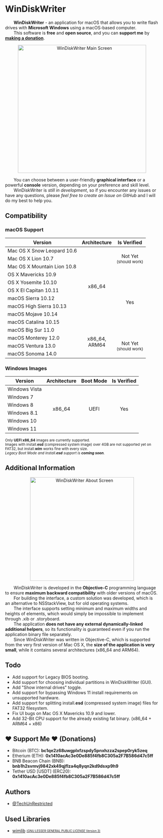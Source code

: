 <h1>WinDiskWriter</h1>

<p>
&emsp;&emsp;<b>WinDiskWriter</b> - an application for macOS that allows you to write flash drives with <b>Microsoft Windows</b> using a macOS-based computer.<br>
&emsp;&emsp;This software is <b>free</b> and <b>open source</b>, and you can <strong>support me</strong> by <strong><a href="#%EF%B8%8F-support-me-%EF%B8%8F-donations">making a donation</a></strong>.<br>
</p>

<p align="center">
  <img width="420" alt="WinDiskWriter Main Screen" src="https://images2.imgbox.com/8d/a7/Ap7To111_o.jpg">
</p>

<p>
&emsp;&emsp;You can choose between a user-friendly <b>graphical interface</b> or a powerful <b>console</b> version, depending on your preference and skill level.<br>
&emsp;&emsp;WinDiskWriter is <i>still in development</i>, so if you encounter any issues or have any questions, please <i>feel free to create an Issue on GitHub</i> and I will do my best to help you.</p>

<h2>Compatibility</h2>
<h3>macOS Support</h3>
<table>
    <thead>
        <tr>
            <th>Version</th>
            <th>Architecture</th>
            <th>Is Verified</th>
        </tr>
    </thead>
    <tbody>
        <tr>
            <td>Mac OS X Snow Leopard 10.6</td>
            <td rowspan="10" align="center">x86_64</td>
            <td rowspan="3" align="center">
              Not Yet<br>
              <sub>(should work)</sub>
            </td>
        </tr>
        <tr>
            <td>Mac OS X Lion 10.7</td>
        </tr>
        <tr>
            <td>Mac OS X Mountain Lion 10.8</td>
        </tr>
        <tr>
            <td>OS X Mavericks 10.9</td>
            <td rowspan="8" align="center">Yes</td>
        </tr>
        <tr>
            <td>OS X Yosemite 10.10</td>
        </tr>
        <tr>
            <td>OS X El Capitan 10.11</td>
        </tr>
        <tr>
            <td>macOS Sierra 10.12</td>
        </tr>
        <tr>
            <td>macOS High Sierra 10.13</td>
        </tr>
        <tr>
            <td>macOS Mojave 10.14</td>
        </tr>
        <tr>
            <td>macOS Catalina 10.15</td>
        </tr>
        <tr>
            <td>macOS Big Sur 11.0</td>
            <td rowspan="999" align="center">
              x86_64,<br>
              ARM64
            </td>
        </tr>
        <tr>
            <td>macOS Monterey 12.0</td>
            <td rowspan="999" align="center">
              Not Yet<br>
              <sub>(should work)</sub>
            </td>
        </tr>
        <tr>
            <td>macOS Ventura 13.0</td>
        </tr>
        <tr>
            <td>macOS Sonoma 14.0</td>
        </tr>
    </tbody>
</table>

<h3>Windows Images</h3>
<table>
    <thead>
        <tr>
            <th>Version</th>
            <th>Architecture</th>
            <th>Boot Mode</th>
            <th>Is Verified</th>
        </tr>
    </thead>
    <tbody>
        <tr>
            <td>Windows Vista</td>
            <td rowspan="999" align="center">x86_64</td>
            <td rowspan="999" align="center">UEFI</td>
            <td rowspan="999" align="center">Yes</td>
        </tr>
        <tr>
            <td>Windows 7</td>
        </tr>
        <tr>
            <td>Windows 8</td>
        </tr>
        <tr>
            <td>Windows 8.1</td>
        </tr>
        <tr>
            <td>Windows 10</td>
        </tr>
        <tr>
            <td>Windows 11</td>
        </tr>
    </tbody>
</table>

<sup>
Only <b>UEFI x86_64</b> images are currently supported.<br>
Images with install.<b>esd</b> (compressed system image) over 4GB are not supported yet on FAT32, but install.<b>wim</b> works fine with every size.<br>
<i>Legacy Boot Mode and install.<b>esd</b> support is <b>coming soon</b>.</i>
</sup>

<h2>Additional Information</h2>
<p align="center">
  <img width="340" alt="WinDiskWriter About Screen" src="https://images2.imgbox.com/8b/34/NkkuMKxc_o.png">
</p>
<p>
&emsp;&emsp;WinDiskWriter is developed in the <b>Objective-C</b> programming language to ensure <b>maximum backward compatibility</b> with older versions of macOS.<br>
&emsp;&emsp;For building the interface, a custom solution was developed, which is an alternative to NSStackView, but for old operating systems.<br>
&emsp;&emsp;The interface supports setting minimum and maximum widths and heights of elements, which would simply be impossible to implement through .xib or .storyboard.<br>
&emsp;&emsp;The application <b>does not have any external dynamically-linked additional helpers</b>, so its functionality is guaranteed even if you run the application binary file separately.<br>
&emsp;&emsp;Since WinDiskWriter was written in Objective-C, which is supported from the very first version of Mac OS X, the <b>size of the application is very small</b>, while it contains several architectures (x86_64 and ARM64).
</p>

<h2>Todo</h2>
<ul>
  <li>
    Add support for Legacy BIOS booting.
  </li>
  <li>
    Add support for choosing individual partitions in WinDiskWriter (GUI).
  </li>
  <li>
    Add "Show internal drives" toggle.
  </li>
  <li>
    Add support for bypassing Windows 11 install requirements on unsupported hardware.
  </li>
  <li>
    Add support for splitting install.<b>esd</b> (compressed system image) files for FAT32 filesystem.
  </li>
  <li>
    Fix UI bugs on Mac OS X Mavericks 10.9 and lower.
  </li>
  <li>
    Add 32-Bit CPU support for the already existing fat binary. (x86_64 + ARM64 + x86)
  </li>
</ul>

<h2>❤️ Support Me ❤️ (Donations)</h2>
<ul>
  <li>
    Bitcoin (BTC): <b>bc1qe2z68uwgplxfzspdy5pnxhzza2spep0ryk5zeq</b>
  </li>
  <li>
    Etherium (ETH): <b>0x1410acAc3e0De885f4fb8C305a2F7B586d47c5ff</b>
  </li>
  <li>
    BNB Beacon Chain (BNB): <b>bnb1h2svmvj9842xk49qjflza4q8yqn2kd9dsxp9h9</b>
  </li>
  <li>
    Tether USD [USDT] (ERC20): <b>0x1410acAc3e0De885f4fb8C305a2F7B586d47c5ff</b>
  </li>
</ul>

<h2>Authors</h2>
<ul>
    <li>
        <a href="https://www.github.com/TechUnRestricted">@TechUnRestricted</a>
    </li>
</ul>

<h2>Used Libraries</h2>
<ul>
    <li>
      <a href="https://wimlib.net/">wimlib</a> <sub><sup><a href="https://github.com/TechUnRestricted/windiskwriter/blob/main/libs/wimlib/License.txt">(GNU LESSER GENERAL PUBLIC LICENSE Version 3)</a></sup></sub>
    </li>
</ul>

